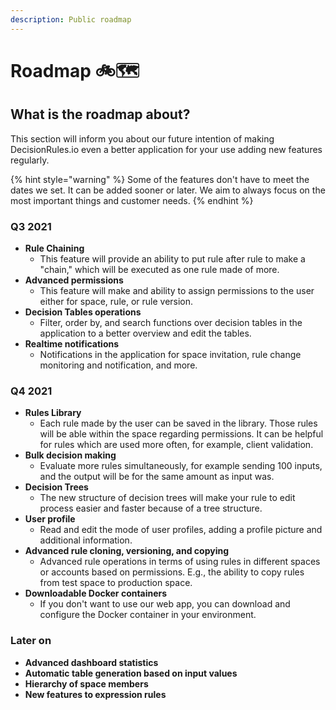 ```yaml
---
description: Public roadmap
---
```


# Roadmap 🚲🗺️

## What is the roadmap about?

This section will inform you about our future intention of making DecisionRules.io even a better application for your use adding new features regularly.

{% hint style="warning" %}
Some of the features don't have to meet the dates we set. It can be added sooner or later. We aim to always focus on the most important things and customer needs.
{% endhint %}

### Q3 2021

* **Rule Chaining**
  * This feature will provide an ability to put rule after rule to make a "chain," which will be executed as one rule made of more.
* **Advanced permissions**
  * This feature will make and ability to assign permissions to the user either for space, rule, or rule version.
* **Decision Tables operations**
  * Filter, order by, and search functions over decision tables in the application to a better overview and edit the tables.
* **Realtime notifications**
  * Notifications in the application for space invitation, rule change monitoring and notification, and more.

### Q4 2021

* **Rules Library**
  * Each rule made by the user can be saved in the library. Those rules will be able within the space regarding permissions. It can be helpful for rules which are used more often, for example, client validation.
* **Bulk decision making**
  * Evaluate more rules simultaneously, for example sending 100 inputs, and the output will be for the same amount as input was.
* **Decision Trees**
  * The new structure of decision trees will make your rule to edit process easier and faster because of a tree structure.
* **User profile**
  * Read and edit the mode of user profiles, adding a profile picture and additional information.
* **Advanced rule cloning, versioning, and copying**
  * Advanced rule operations in terms of using rules in different spaces or accounts based on permissions. E.g., the ability to copy rules from test space to production space.
* **Downloadable Docker containers**
  * If you don't want to use our web app, you can download and configure the Docker container in your environment.

### Later on

* **Advanced dashboard statistics**
* **Automatic table generation based on input values**
* **Hierarchy of space members**
* **New features to expression rules**



